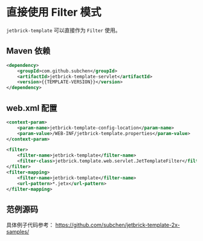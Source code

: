 直接使用 Filter 模式
==============================

`jetbrick-template` 可以直接作为 `Filter` 使用。


Maven 依赖
------------------

```xml
<dependency>
    <groupId>com.github.subchen</groupId>
    <artifactId>jetbrick-template-servlet</artifactId>
    <version>{{TEMPLATE-VERSION}}</version>
</dependency>
```


web.xml 配置
----------------------------

```xml
<context-param>
    <param-name>jetbrick-template-config-location</param-name>
    <param-value>/WEB-INF/jetbrick-template.properties</param-value>
</context-param>

<filter>
    <filter-name>jetbrick-template</filter-name>
    <filter-class>jetbrick.template.web.servlet.JetTemplateFilter</filter-class>
</filter>
<filter-mapping>
    <filter-name>jetbrick-template</filter-name>
    <url-pattern>*.jetx</url-pattern>
</filter-mapping>
```


范例源码
--------------------------------

具体例子代码参考： https://github.com/subchen/jetbrick-template-2x-samples/

